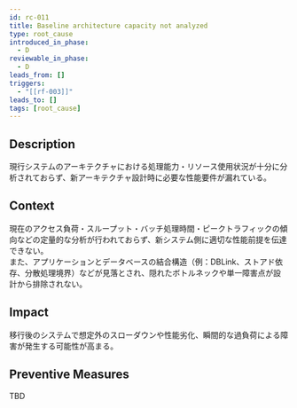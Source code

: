 ```yaml
---
id: rc-011
title: Baseline architecture capacity not analyzed
type: root_cause
introduced_in_phase:
  - D
reviewable_in_phase:
  - D
leads_from: []
triggers:
  - "[[rf-003]]"
leads_to: []
tags: [root_cause]
---
```


## Description
現行システムのアーキテクチャにおける処理能力・リソース使用状況が十分に分析されておらず、新アーキテクチャ設計時に必要な性能要件が漏れている。

## Context
現在のアクセス負荷・スループット・バッチ処理時間・ピークトラフィックの傾向などの定量的な分析が行われておらず、新システム側に適切な性能前提を伝達できない。  
また、アプリケーションとデータベースの結合構造（例：DBLink、ストアド依存、分散処理境界）などが見落とされ、隠れたボトルネックや単一障害点が設計から排除されない。

## Impact
移行後のシステムで想定外のスローダウンや性能劣化、瞬間的な過負荷による障害が発生する可能性が高まる。

## Preventive Measures
TBD